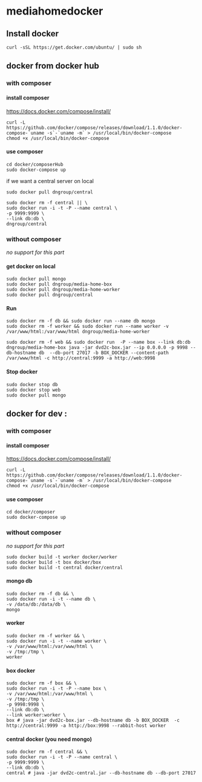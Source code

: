 # mediahomedocker


## Install docker 

	curl -sSL https://get.docker.com/ubuntu/ | sudo sh
	

## docker from docker hub

### with composer

#### install composer

https://docs.docker.com/compose/install/

	curl -L https://github.com/docker/compose/releases/download/1.1.0/docker-compose-`uname -s`-`uname -m` > /usr/local/bin/docker-compose
	chmod +x /usr/local/bin/docker-compose

#### use composer

	cd docker/composerHub
	sudo docker-compose up
	
if we want a central server on local
	
	sudo docker pull dngroup/central
	
	sudo docker rm -f central || \
	sudo docker run -i -t -P --name central \
	-p 9999:9999 \
	--link db:db \
	dngroup/central
	 
	
### without composer
_no support for this part_ 

#### get docker on local 

	sudo docker pull mongo
	sudo docker pull dngroup/media-home-box
	sudo docker pull dngroup/media-home-worker
	sudo docker pull dngroup/central

#### Run


	sudo docker rm -f db && sudo docker run --name db mongo
	sudo docker rm -f worker && sudo docker run --name worker -v /var/www/html:/var/www/html dngroup/media-home-worker
	
	sudo docker rm -f web && sudo docker run  -P --name box --link db:db dngroup/media-home-box java -jar dvd2c-box.jar --ip 0.0.0.0 -p 9998 --db-hostname db  --db-port 27017 -b BOX_DOCKER --content-path /var/www/html -c http://central:9999 -a http://web:9998
	


#### Stop docker

	sudo docker stop db
	sudo docker stop web
	sudo docker pull mongo
	
	
## docker for dev : 

### with composer

#### install composer

https://docs.docker.com/compose/install/

	curl -L https://github.com/docker/compose/releases/download/1.1.0/docker-compose-`uname -s`-`uname -m` > /usr/local/bin/docker-compose
	chmod +x /usr/local/bin/docker-compose

#### use composer

	cd docker/composer
	sudo docker-compose up

### without composer 
_no support for this part_ 

	sudo docker build -t worker docker/worker
	sudo docker build -t box docker/box
	sudo docker build -t central docker/central	
	
#### mongo db

	sudo docker rm -f db && \
	sudo docker run -i -t --name db \
	-v /data/db:/data/db \
	mongo 
	

#### worker

	sudo docker rm -f worker && \
	sudo docker run -i -t --name worker \
	-v /var/www/html:/var/www/html \
	-v /tmp:/tmp \
	worker
	
#### box docker

	sudo docker rm -f box && \
	sudo docker run -i -t -P --name box \
	-v /var/www/html:/var/www/html \
	-v /tmp:/tmp \
	-p 9998:9998 \
	--link db:db \
	--link worker:worker \
	box # java -jar dvd2c-box.jar --db-hostname db -b BOX_DOCKER  -c http://central:9999 -a http://box:9998 --rabbit-host worker

	
#### central docker (you need mongo)

	sudo docker rm -f central && \
	sudo docker run -i -t -P --name central \
	-p 9999:9999 \
	--link db:db \
	central # java -jar dvd2c-central.jar --db-hostname db --db-port 27017